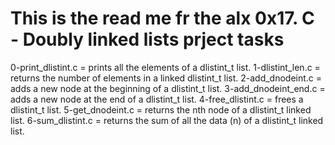 This is the read me fr the alx 0x17. C - Doubly linked lists prject tasks
========================================================================

0-print_dlistint.c = prints all the elements of a dlistint_t list.
1-dlistint_len.c = returns the number of elements in a linked dlistint_t list.
2-add_dnodeint.c =  adds a new node at the beginning of a dlistint_t list.
3-add_dnodeint_end.c = adds a new node at the end of a dlistint_t list.
4-free_dlistint.c =  frees a dlistint_t list.
5-get_dnodeint.c = returns the nth node of a dlistint_t linked list.
6-sum_dlistint.c = returns the sum of all the data (n) of a dlistint_t linked list.
